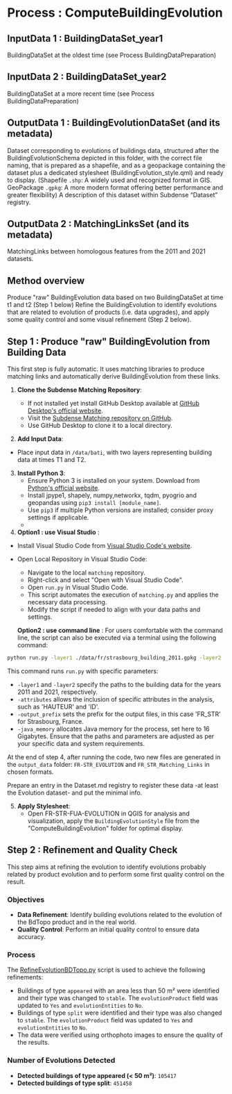 # Process : ComputeBuildingEvolution  

## InputData 1 : BuildingDataSet_year1
BuildingDataSet at the oldest time (see Process BuildingDataPreparation)
## InputData 2 : BuildingDataSet_year2 
BuildingDataSet at a more recent time (see Process BuildingDataPreparation)

## OutputData 1 : BuildingEvolutionDataSet  (and its metadata)
Dataset corresponding to evolutions of buildings data, structured after the BuildingEvolutionSchema depicted in this folder, with the correct file naming, that is prepared as a shapefile, and as a geopackage containing the dataset plus a dedicated stylesheet (BuildingEvolution_style.qml) and ready to display. (Shapefile `.shp`: A widely used and recognized format in GIS. GeoPackage `.gpkg`: A more modern format offering better performance and greater flexibility)
A description of this dataset within Subdense “Dataset” registry.

## OutputData 2 : MatchingLinksSet (and its metadata) 
MatchingLinks between homologous features from the 2011 and 2021 datasets. 

## Method overview

Produce "raw" BuildingEvolution data based on two BuildingDataSet at time t1 and t2 (Step 1 below) 
Refine the BuildingEvolution to identify evolutions that are related to evolution of products (i.e. data upgrades), and apply some quality control and some visual refinement  (Step 2 below).

## Step 1 : Produce "raw" BuildingEvolution from Building Data

This first step is fully automatic. It uses matching libraries to produce matching links and automatically derive BuildingEvolution from these links.  

1. **Clone the Subdense Matching Repository**:
   - If not installed yet install GitHub Desktop available at [GitHub Desktop's official website](https://desktop.github.com/).
   - Visit the [Subdense Matching repository on GitHub](https://github.com/subdense/matching).
   - Use GitHub Desktop to clone it to a local directory.
  
 2. **Add Input Data**: 
   - Place input data in `/data/bati`, with two layers representing building data at times T1 and T2.

3. **Install Python 3**:
   - Ensure Python 3 is installed on your system. Download from [Python's official website](https://www.python.org/downloads/).
   - Install jpype1, shapely, numpy,networkx, tqdm, pyogrio and geopandas using `pip3 install [module_name]`.
   - Use `pip3` if multiple Python versions are installed; consider proxy settings if applicable.
   - 
4. **Option1 : use Visual Studio** :
 - Install Visual Studio Code from [Visual Studio Code's website](https://code.visualstudio.com/).
 - Open Local Repository in Visual Studio Code:
   - Navigate to the local `matching` repository.
   - Right-click and select "Open with Visual Studio Code".
   - Open `run.py` in Visual Studio Code.
   - This script automates the execution of `matching.py` and applies the necessary data processing.
   - Modify the script if needed to align with your data paths and settings.

   **Option2 : use command line** : 
   For users comfortable with the command line, the script can also be executed via a terminal using the following command:
```bash
python run.py -layer1 ./data/fr/strasbourg_building_2011.gpkg -layer2 ./data/fr/strasbourg_building_2021.gpkg -attributes '["HAUTEUR","ID"]' -output_prefix FR_STR -java_memory 16G
```
This command runs `run.py` with specific parameters:
- `-layer1` and `-layer2` specify the paths to the building data for the years 2011 and 2021, respectively.
- `-attributes` allows the inclusion of specific attributes in the analysis, such as 'HAUTEUR' and 'ID'.
- `-output_prefix` sets the prefix for the output files, in this case 'FR_STR' for Strasbourg, France.
- `-java_memory` allocates Java memory for the process, set here to 16 Gigabytes.
Ensure that the paths and parameters are adjusted as per your specific data and system requirements.

At the end of step 4, after running the code, two new files are generated in the `output_data` folder: `FR-STR_EVOLUTION` and `FR_STR_Matching_Links` in chosen formats.

Prepare an entry in the Dataset.md registry to register these data -at least the Evolution dataset- and put the minimal info. 

5. **Apply Stylesheet**:
   - Open FR-STR-FUA-EVOLUTION in QGIS for analysis and visualization, apply the `BuildingEvolutionStyle` file from the "ComputeBuildingEvolution" folder for optimal display.

## Step 2 : Refinement and Quality Check

This step aims at refining the evolution to identify evolutions probably related by product evolution and to perform some first quality control on the result. 

### Objectives

- **Data Refinement**: Identify building evolutions related to the evolution of the BdTopo product and in the real world.
- **Quality Control**: Perform an initial quality control to ensure data accuracy.

### Process
The [RefineEvolutionBDTopo.py](RefineEvolutionBDTopo.py) script is used to achieve the following refinements:

- Buildings of type `appeared` with an area less than 50 m² were identified and their type was changed to `stable`. The `evolutionProduct` field was updated to `Yes` and `evolutionEntities` to `No`.
- Buildings of type `split` were identified and their type was also changed to `stable`. The `evolutionProduct` field was updated to `Yes` and `evolutionEntities` to `No`.
- The data were verified using orthophoto images to ensure the quality of the results.

### Number of Evolutions Detected

- **Detected buildings of type appeared (< 50 m²)**: `105417`
- **Detected buildings of type split**: `451458`




